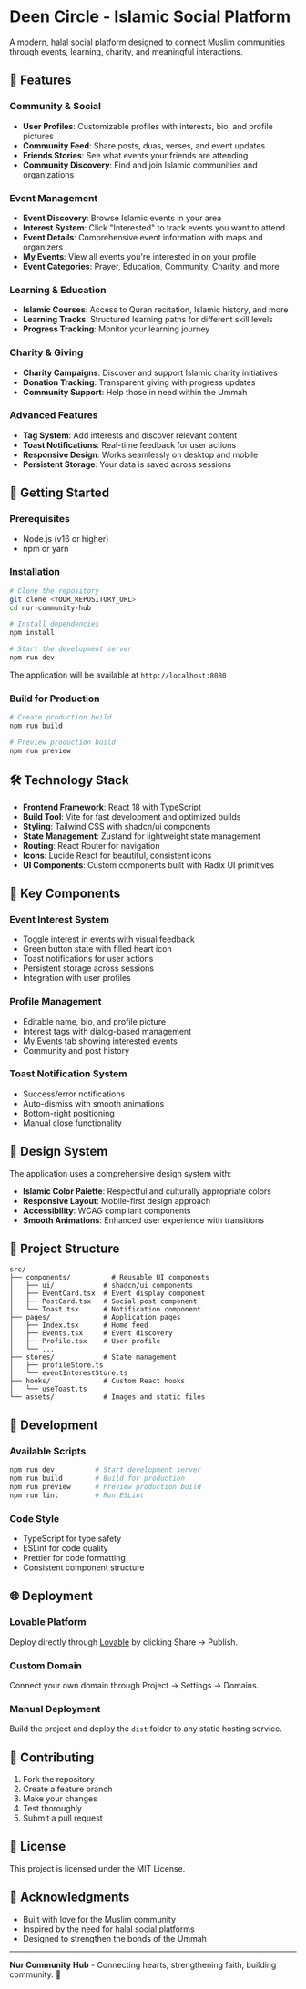 # Deen Circle - Islamic Social Platform

A modern, halal social platform designed to connect Muslim communities through events, learning, charity, and meaningful interactions.

## 🌟 Features

### **Community & Social**
- **User Profiles**: Customizable profiles with interests, bio, and profile pictures
- **Community Feed**: Share posts, duas, verses, and event updates
- **Friends Stories**: See what events your friends are attending
- **Community Discovery**: Find and join Islamic communities and organizations

### **Event Management**
- **Event Discovery**: Browse Islamic events in your area
- **Interest System**: Click "Interested" to track events you want to attend
- **Event Details**: Comprehensive event information with maps and organizers
- **My Events**: View all events you're interested in on your profile
- **Event Categories**: Prayer, Education, Community, Charity, and more

### **Learning & Education**
- **Islamic Courses**: Access to Quran recitation, Islamic history, and more
- **Learning Tracks**: Structured learning paths for different skill levels
- **Progress Tracking**: Monitor your learning journey

### **Charity & Giving**
- **Charity Campaigns**: Discover and support Islamic charity initiatives
- **Donation Tracking**: Transparent giving with progress updates
- **Community Support**: Help those in need within the Ummah

### **Advanced Features**
- **Tag System**: Add interests and discover relevant content
- **Toast Notifications**: Real-time feedback for user actions
- **Responsive Design**: Works seamlessly on desktop and mobile
- **Persistent Storage**: Your data is saved across sessions

## 🚀 Getting Started

### Prerequisites
- Node.js (v16 or higher)
- npm or yarn

### Installation

```bash
# Clone the repository
git clone <YOUR_REPOSITORY_URL>
cd nur-community-hub

# Install dependencies
npm install

# Start the development server
npm run dev
```

The application will be available at `http://localhost:8080`

### Build for Production

```bash
# Create production build
npm run build

# Preview production build
npm run preview
```

## 🛠 Technology Stack

- **Frontend Framework**: React 18 with TypeScript
- **Build Tool**: Vite for fast development and optimized builds
- **Styling**: Tailwind CSS with shadcn/ui components
- **State Management**: Zustand for lightweight state management
- **Routing**: React Router for navigation
- **Icons**: Lucide React for beautiful, consistent icons
- **UI Components**: Custom components built with Radix UI primitives

## 📱 Key Components

### **Event Interest System**
- Toggle interest in events with visual feedback
- Green button state with filled heart icon
- Toast notifications for user actions
- Persistent storage across sessions
- Integration with user profiles

### **Profile Management**
- Editable name, bio, and profile picture
- Interest tags with dialog-based management
- My Events tab showing interested events
- Community and post history

### **Toast Notification System**
- Success/error notifications
- Auto-dismiss with smooth animations
- Bottom-right positioning
- Manual close functionality

## 🎨 Design System

The application uses a comprehensive design system with:
- **Islamic Color Palette**: Respectful and culturally appropriate colors
- **Responsive Layout**: Mobile-first design approach
- **Accessibility**: WCAG compliant components
- **Smooth Animations**: Enhanced user experience with transitions

## 📁 Project Structure

```
src/
├── components/          # Reusable UI components
│   ├── ui/            # shadcn/ui components
│   ├── EventCard.tsx  # Event display component
│   ├── PostCard.tsx   # Social post component
│   └── Toast.tsx      # Notification component
├── pages/             # Application pages
│   ├── Index.tsx      # Home feed
│   ├── Events.tsx     # Event discovery
│   ├── Profile.tsx    # User profile
│   └── ...
├── stores/            # State management
│   ├── profileStore.ts
│   └── eventInterestStore.ts
├── hooks/             # Custom React hooks
│   └── useToast.ts
└── assets/            # Images and static files
```

## 🔧 Development

### Available Scripts

```bash
npm run dev          # Start development server
npm run build        # Build for production
npm run preview      # Preview production build
npm run lint         # Run ESLint
```

### Code Style
- TypeScript for type safety
- ESLint for code quality
- Prettier for code formatting
- Consistent component structure

## 🌐 Deployment

### Lovable Platform
Deploy directly through [Lovable](https://lovable.dev) by clicking Share → Publish.

### Custom Domain
Connect your own domain through Project → Settings → Domains.

### Manual Deployment
Build the project and deploy the `dist` folder to any static hosting service.

## 🤝 Contributing

1. Fork the repository
2. Create a feature branch
3. Make your changes
4. Test thoroughly
5. Submit a pull request

## 📄 License

This project is licensed under the MIT License.

## 🙏 Acknowledgments

- Built with love for the Muslim community
- Inspired by the need for halal social platforms
- Designed to strengthen the bonds of the Ummah

---

**Nur Community Hub** - Connecting hearts, strengthening faith, building community. 🌟
